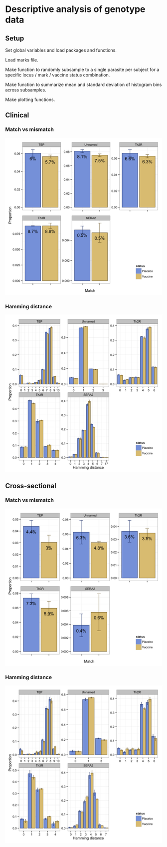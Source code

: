 # Descriptive analysis of genotype data

## Setup

Set global variables and load packages and functions.



Load marks file.



Make function to randomly subsample to a single parasite per subject for a specific locus / mark / vaccine status combination.



Make function to summarize mean and standard deviation of histogram bins across subsamples.



Make plotting functions.



## Clinical

### Match vs mismatch

![plot of chunk match-c](figures/match-c-1.png) 

### Hamming distance

![plot of chunk hamming-c](figures/hamming-c-1.png) 

## Cross-sectional

### Match vs mismatch

![plot of chunk match-x](figures/match-x-1.png) 

### Hamming distance

![plot of chunk hamming-x](figures/hamming-x-1.png) 
